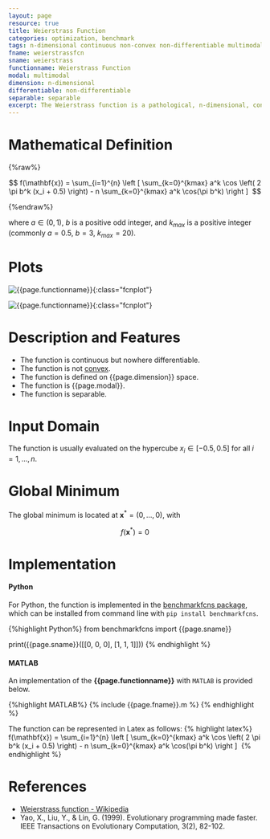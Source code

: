 ```yaml
---
layout: page
resource: true
title: Weierstrass Function
categories: optimization, benchmark
tags: n-dimensional continuous non-convex non-differentiable multimodal
fname: weierstrassfcn
sname: weierstrass
functionname: Weierstrass Function
modal: multimodal
dimension: n-dimensional
differentiable: non-differentiable
separable: separable
excerpt: The Weierstrass function is a pathological, n-dimensional, continuous but nowhere differentiable function used for testing optimization algorithms.
---
```


# Mathematical Definition

{%raw%}

$$
f(\mathbf{x}) = \sum_{i=1}^{n} \left [ \sum_{k=0}^{kmax} a^k \cos \left( 2 \pi b^k (x_i + 0.5) \right) - n \sum_{k=0}^{kmax} a^k \cos(\pi b^k) \right ] 
$$

{%endraw%}

where $a \in (0,1)$, $b$ is a positive odd integer, and $k_{max}$ is a positive integer (commonly $a=0.5$, $b=3$, $k_{max}=20$).

# Plots
![{{page.functionname}}]({{site.baseurl}}/doc/plots/{{page.fname}}.png){:class="fcnplot"}

![{{page.functionname}}]({{site.baseurl}}/doc/plots/{{page.fname}}_2.png){:class="fcnplot"}

# Description and Features
* The function is continuous but nowhere differentiable.
* The function is not [convex](https://en.wikipedia.org/wiki/Convex_function).
* The function is defined on {{page.dimension}} space.
* The function is {{page.modal}}.
* The function is separable.

# Input Domain
The function is usually evaluated on the hypercube $x_i \in [-0.5, 0.5]$ for all $i = 1, ..., n$.

# Global Minimum
The global minimum is located at $\mathbf{x}^* = (0, ..., 0)$, with

$$
f(\mathbf{x}^*) = 0
$$

# Implementation
#### Python
For Python, the function is implemented in the [benchmarkfcns package](https://github.com/mazhar-ansari-ardeh/BenchmarkFcns), which can be installed from command line with `pip install benchmarkfcns`. 

{%highlight Python%}
from benchmarkfcns import {{page.sname}}

print({{page.sname}}([[0, 0, 0],
                      [1, 1, 1]]))
{% endhighlight %}

#### MATLAB
An implementation of the **{{page.functionname}}** with `MATLAB` is provided below. 

{%highlight MATLAB%}
{% include {{page.fname}}.m %}
{% endhighlight %}

The function can be represented in Latex as follows:
{% highlight latex%}
f(\mathbf{x}) = \sum_{i=1}^{n} \left [ \sum_{k=0}^{kmax} a^k \cos \left( 2 \pi b^k (x_i + 0.5) \right) - n \sum_{k=0}^{kmax} a^k \cos(\pi b^k) \right ] 
{% endhighlight %}

# References
* [Weierstrass function - Wikipedia](https://en.wikipedia.org/wiki/Weierstrass_function)
* Yao, X., Liu, Y., & Lin, G. (1999). Evolutionary programming made faster. IEEE Transactions on Evolutionary Computation, 3(2), 82-102.
